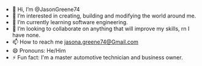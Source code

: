- 👋 Hi, I’m @JasonGreene74
- 👀 I’m interested in creating, building and modifying the world around me.  
- 🌱 I’m currently learning software engineering.
- 💞️ I’m looking to collaborate on anything that will improve my skills, rn I have none.
- 📫 How to reach me jasona.greene74@Gmail.com
- 😄 Pronouns: He/Him
- ⚡ Fun fact: I'm a master automotive technician and business owner.

<!---
JasonGreene74/JasonGreene74 is a ✨ special ✨ repository because its `README.md` (this file) appears on your GitHub profile.
You can click the Preview link to take a look at your changes.
--->
